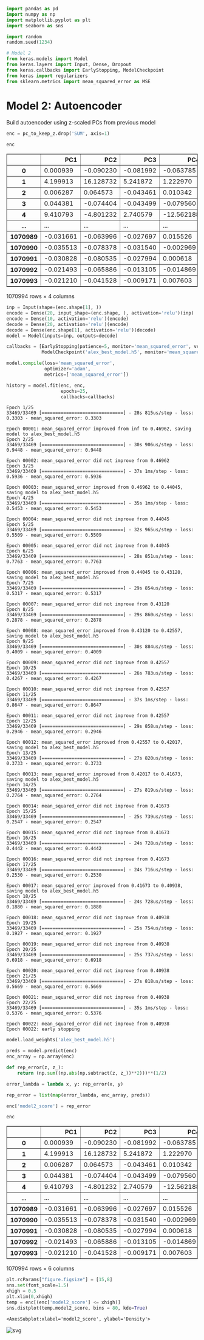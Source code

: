 ```python
import pandas as pd
import numpy as np
import matplotlib.pyplot as plt
import seaborn as sns

import random
random.seed(1234)

# Model 2
from keras.models import Model
from keras.layers import Input, Dense, Dropout
from keras.callbacks import EarlyStopping, ModelCheckpoint
from keras import regularizers
from sklearn.metrics import mean_squared_error as MSE
```

# Model 2: Autoencoder

Build autoencoder using z-scaled PCs from previous model


```python
enc = pc_to_keep_z.drop('SUM', axis=1)
```


```python
enc
```




<div>
<style scoped>
    .dataframe tbody tr th:only-of-type {
        vertical-align: middle;
    }

    .dataframe tbody tr th {
        vertical-align: top;
    }

    .dataframe thead th {
        text-align: right;
    }
</style>
<table border="1" class="dataframe">
  <thead>
    <tr style="text-align: right;">
      <th></th>
      <th>PC1</th>
      <th>PC2</th>
      <th>PC3</th>
      <th>PC4</th>
    </tr>
  </thead>
  <tbody>
    <tr>
      <th>0</th>
      <td>0.000939</td>
      <td>-0.090230</td>
      <td>-0.081992</td>
      <td>-0.063785</td>
    </tr>
    <tr>
      <th>1</th>
      <td>4.199913</td>
      <td>16.128732</td>
      <td>5.241872</td>
      <td>1.222970</td>
    </tr>
    <tr>
      <th>2</th>
      <td>0.006287</td>
      <td>0.064573</td>
      <td>-0.043461</td>
      <td>0.010342</td>
    </tr>
    <tr>
      <th>3</th>
      <td>0.044381</td>
      <td>-0.074404</td>
      <td>-0.043499</td>
      <td>-0.079560</td>
    </tr>
    <tr>
      <th>4</th>
      <td>9.410793</td>
      <td>-4.801232</td>
      <td>2.740579</td>
      <td>-12.562188</td>
    </tr>
    <tr>
      <th>...</th>
      <td>...</td>
      <td>...</td>
      <td>...</td>
      <td>...</td>
    </tr>
    <tr>
      <th>1070989</th>
      <td>-0.031661</td>
      <td>-0.063996</td>
      <td>-0.027697</td>
      <td>0.015526</td>
    </tr>
    <tr>
      <th>1070990</th>
      <td>-0.035513</td>
      <td>-0.078378</td>
      <td>-0.031540</td>
      <td>-0.002969</td>
    </tr>
    <tr>
      <th>1070991</th>
      <td>-0.030828</td>
      <td>-0.080535</td>
      <td>-0.027994</td>
      <td>0.000618</td>
    </tr>
    <tr>
      <th>1070992</th>
      <td>-0.021493</td>
      <td>-0.065886</td>
      <td>-0.013105</td>
      <td>-0.014869</td>
    </tr>
    <tr>
      <th>1070993</th>
      <td>-0.021210</td>
      <td>-0.041528</td>
      <td>-0.009171</td>
      <td>0.007603</td>
    </tr>
  </tbody>
</table>
<p>1070994 rows × 4 columns</p>
</div>




```python
inp = Input(shape=(enc.shape[1], ))
encode = Dense(20, input_shape=(enc.shape, ), activation='relu')(inp)
encode = Dense(10, activation='relu')(encode)
decode = Dense(20, activation='relu')(encode)
decode = Dense(enc.shape[1], activation='relu')(decode)
model = Model(inputs=inp, outputs=decode)
```


```python
callbacks = [EarlyStopping(patience=5, monitor='mean_squared_error', verbose=1),
             ModelCheckpoint('alex_best_model.h5', monitor='mean_squared_error', save_best_only=True, verbose=1)]
```


```python
model.compile(loss='mean_squared_error',
              optimizer='adam',
              metrics=['mean_squared_error'])

history = model.fit(enc, enc,
                    epochs=25,
                    callbacks=callbacks)
```

    Epoch 1/25
    33469/33469 [==============================] - 28s 815us/step - loss: 0.3303 - mean_squared_error: 0.3303
    
    Epoch 00001: mean_squared_error improved from inf to 0.46962, saving model to alex_best_model.h5
    Epoch 2/25
    33469/33469 [==============================] - 30s 906us/step - loss: 0.9448 - mean_squared_error: 0.9448
    
    Epoch 00002: mean_squared_error did not improve from 0.46962
    Epoch 3/25
    33469/33469 [==============================] - 37s 1ms/step - loss: 0.5936 - mean_squared_error: 0.5936
    
    Epoch 00003: mean_squared_error improved from 0.46962 to 0.44045, saving model to alex_best_model.h5
    Epoch 4/25
    33469/33469 [==============================] - 35s 1ms/step - loss: 0.5453 - mean_squared_error: 0.5453
    
    Epoch 00004: mean_squared_error did not improve from 0.44045
    Epoch 5/25
    33469/33469 [==============================] - 32s 965us/step - loss: 0.5509 - mean_squared_error: 0.5509
    
    Epoch 00005: mean_squared_error did not improve from 0.44045
    Epoch 6/25
    33469/33469 [==============================] - 28s 851us/step - loss: 0.7763 - mean_squared_error: 0.7763
    
    Epoch 00006: mean_squared_error improved from 0.44045 to 0.43120, saving model to alex_best_model.h5
    Epoch 7/25
    33469/33469 [==============================] - 29s 854us/step - loss: 0.5317 - mean_squared_error: 0.5317
    
    Epoch 00007: mean_squared_error did not improve from 0.43120
    Epoch 8/25
    33469/33469 [==============================] - 29s 860us/step - loss: 0.2878 - mean_squared_error: 0.2878
    
    Epoch 00008: mean_squared_error improved from 0.43120 to 0.42557, saving model to alex_best_model.h5
    Epoch 9/25
    33469/33469 [==============================] - 30s 884us/step - loss: 0.4009 - mean_squared_error: 0.4009
    
    Epoch 00009: mean_squared_error did not improve from 0.42557
    Epoch 10/25
    33469/33469 [==============================] - 26s 783us/step - loss: 0.4267 - mean_squared_error: 0.4267
    
    Epoch 00010: mean_squared_error did not improve from 0.42557
    Epoch 11/25
    33469/33469 [==============================] - 37s 1ms/step - loss: 0.8647 - mean_squared_error: 0.8647
    
    Epoch 00011: mean_squared_error did not improve from 0.42557
    Epoch 12/25
    33469/33469 [==============================] - 29s 858us/step - loss: 0.2946 - mean_squared_error: 0.2946
    
    Epoch 00012: mean_squared_error improved from 0.42557 to 0.42017, saving model to alex_best_model.h5
    Epoch 13/25
    33469/33469 [==============================] - 27s 820us/step - loss: 0.3733 - mean_squared_error: 0.3733
    
    Epoch 00013: mean_squared_error improved from 0.42017 to 0.41673, saving model to alex_best_model.h5
    Epoch 14/25
    33469/33469 [==============================] - 27s 819us/step - loss: 0.2764 - mean_squared_error: 0.2764
    
    Epoch 00014: mean_squared_error did not improve from 0.41673
    Epoch 15/25
    33469/33469 [==============================] - 25s 739us/step - loss: 0.2547 - mean_squared_error: 0.2547
    
    Epoch 00015: mean_squared_error did not improve from 0.41673
    Epoch 16/25
    33469/33469 [==============================] - 24s 728us/step - loss: 0.4442 - mean_squared_error: 0.4442
    
    Epoch 00016: mean_squared_error did not improve from 0.41673
    Epoch 17/25
    33469/33469 [==============================] - 24s 716us/step - loss: 0.2530 - mean_squared_error: 0.2530
    
    Epoch 00017: mean_squared_error improved from 0.41673 to 0.40938, saving model to alex_best_model.h5
    Epoch 18/25
    33469/33469 [==============================] - 24s 728us/step - loss: 0.1880 - mean_squared_error: 0.1880
    
    Epoch 00018: mean_squared_error did not improve from 0.40938
    Epoch 19/25
    33469/33469 [==============================] - 25s 754us/step - loss: 0.1927 - mean_squared_error: 0.1927
    
    Epoch 00019: mean_squared_error did not improve from 0.40938
    Epoch 20/25
    33469/33469 [==============================] - 25s 737us/step - loss: 0.6918 - mean_squared_error: 0.6918
    
    Epoch 00020: mean_squared_error did not improve from 0.40938
    Epoch 21/25
    33469/33469 [==============================] - 27s 818us/step - loss: 0.5669 - mean_squared_error: 0.5669
    
    Epoch 00021: mean_squared_error did not improve from 0.40938
    Epoch 22/25
    33469/33469 [==============================] - 35s 1ms/step - loss: 0.5376 - mean_squared_error: 0.5376
    
    Epoch 00022: mean_squared_error did not improve from 0.40938
    Epoch 00022: early stopping



```python
model.load_weights('alex_best_model.h5')
```


```python
preds = model.predict(enc)
enc_array = np.array(enc)
```


```python
def rep_error(z, z_):
    return (np.sum((np.abs(np.subtract(z, z_))**2)))**(1/2)

error_lambda = lambda x, y: rep_error(x, y)
```


```python
rep_error = list(map(error_lambda, enc_array, preds))
```


```python
enc['model2_score'] = rep_error
```


```python
enc
```




<div>
<style scoped>
    .dataframe tbody tr th:only-of-type {
        vertical-align: middle;
    }

    .dataframe tbody tr th {
        vertical-align: top;
    }

    .dataframe thead th {
        text-align: right;
    }
</style>
<table border="1" class="dataframe">
  <thead>
    <tr style="text-align: right;">
      <th></th>
      <th>PC1</th>
      <th>PC2</th>
      <th>PC3</th>
      <th>PC4</th>
      <th>REP_ERROR</th>
      <th>model2_score</th>
    </tr>
  </thead>
  <tbody>
    <tr>
      <th>0</th>
      <td>0.000939</td>
      <td>-0.090230</td>
      <td>-0.081992</td>
      <td>-0.063785</td>
      <td>0.138217</td>
      <td>0.138217</td>
    </tr>
    <tr>
      <th>1</th>
      <td>4.199913</td>
      <td>16.128732</td>
      <td>5.241872</td>
      <td>1.222970</td>
      <td>5.661178</td>
      <td>5.661178</td>
    </tr>
    <tr>
      <th>2</th>
      <td>0.006287</td>
      <td>0.064573</td>
      <td>-0.043461</td>
      <td>0.010342</td>
      <td>0.047679</td>
      <td>0.047679</td>
    </tr>
    <tr>
      <th>3</th>
      <td>0.044381</td>
      <td>-0.074404</td>
      <td>-0.043499</td>
      <td>-0.079560</td>
      <td>0.117366</td>
      <td>0.117366</td>
    </tr>
    <tr>
      <th>4</th>
      <td>9.410793</td>
      <td>-4.801232</td>
      <td>2.740579</td>
      <td>-12.562188</td>
      <td>13.739668</td>
      <td>13.739668</td>
    </tr>
    <tr>
      <th>...</th>
      <td>...</td>
      <td>...</td>
      <td>...</td>
      <td>...</td>
      <td>...</td>
      <td>...</td>
    </tr>
    <tr>
      <th>1070989</th>
      <td>-0.031661</td>
      <td>-0.063996</td>
      <td>-0.027697</td>
      <td>0.015526</td>
      <td>0.078142</td>
      <td>0.078142</td>
    </tr>
    <tr>
      <th>1070990</th>
      <td>-0.035513</td>
      <td>-0.078378</td>
      <td>-0.031540</td>
      <td>-0.002969</td>
      <td>0.091695</td>
      <td>0.091695</td>
    </tr>
    <tr>
      <th>1070991</th>
      <td>-0.030828</td>
      <td>-0.080535</td>
      <td>-0.027994</td>
      <td>0.000618</td>
      <td>0.090666</td>
      <td>0.090666</td>
    </tr>
    <tr>
      <th>1070992</th>
      <td>-0.021493</td>
      <td>-0.065886</td>
      <td>-0.013105</td>
      <td>-0.014869</td>
      <td>0.072081</td>
      <td>0.072081</td>
    </tr>
    <tr>
      <th>1070993</th>
      <td>-0.021210</td>
      <td>-0.041528</td>
      <td>-0.009171</td>
      <td>0.007603</td>
      <td>0.048128</td>
      <td>0.048128</td>
    </tr>
  </tbody>
</table>
<p>1070994 rows × 6 columns</p>
</div>




```python
plt.rcParams["figure.figsize"] = [15,8]
sns.set(font_scale=1.5)
xhigh = 0.5
plt.xlim(0,xhigh)
temp = enc[(enc['model2_score'] <= xhigh)]
sns.distplot(temp.model2_score, bins = 80, kde=True)
```




    <AxesSubplot:xlabel='model2_score', ylabel='Density'>




    
![svg](model2_files/model2_14_1.svg)
    


